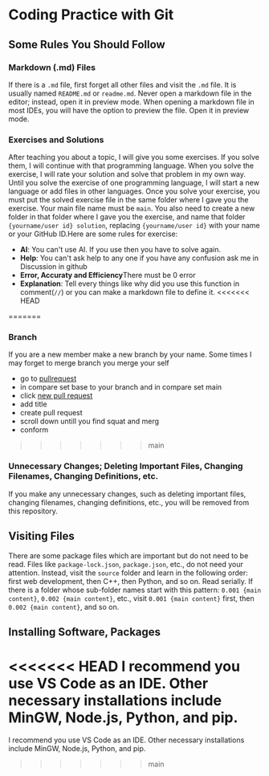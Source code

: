 # Coding Practice with Git

## Some Rules You Should Follow

### Markdown (.md) Files
If there is a `.md` file, first forget all other files and visit the `.md` file. It is usually named `README.md` or `readme.md`. Never open a markdown file in the editor; instead, open it in preview mode. When opening a markdown file in most IDEs, you will have the option to preview the file. Open it in preview mode.

### Exercises and Solutions
After teaching you about a topic, I will give you some exercises. If you solve them, I will continue with that programming language. When you solve the exercise, I will rate your solution and solve that problem in my own way. Until you solve the exercise of one programming language, I will start a new language or add files in other languages. Once you solve your exercise, you must put the solved exercise file in the same folder where I gave you the exercise. Your main file name must be `main`. You also need to create a new folder in that folder where I gave you the exercise, and name that folder `{yourname/user id} solution`, replacing `{yourname/user id}` with your name or your GitHub ID.Here are some rules for exercise:
- **AI**: You can't use AI. If you use then you have to solve again.
- **Help**: You can't ask help to any one if you have any confusion ask me in Discussion in github
- **Error, Accuraty and Efficiency**There must be 0 error
- **Explanation**: Tell every things like why did you use this function in comment(`//`) or you can make a markdown  file to define it.
<<<<<<< HEAD

=======
### Branch
If you are a new member make a new branch by your name. Some times I may forget to merge branch you merge your self
- go to [pullrequest](https://github.com/gitbhusalhubpramish/coding_practic_with_git/pulls)
- in compare set base to your branch and in compare set main
- click [new pull request](https://github.com/gitbhusalhubpramish/coding_practic_with_git/compare)
- add title
- create pull request
- scroll down untill you find squat and merg
- conform
>>>>>>> main
### Unnecessary Changes; Deleting Important Files, Changing Filenames, Changing Definitions, etc.
If you make any unnecessary changes, such as deleting important files, changing filenames, changing definitions, etc., you will be removed from this repository.

## Visiting Files
There are some package files which are important but do not need to be read. Files like `package-lock.json`, `package.json`, etc., do not need your attention. Instead, visit the `source` folder and learn in the following order: first web development, then C++, then Python, and so on. Read serially. If there is a folder whose sub-folder names start with this pattern: `0.001 {main content}`, `0.002 {main content}`, etc., visit `0.001 {main content}` first, then `0.002 {main content}`, and so on.

## Installing Software, Packages
<<<<<<< HEAD
I recommend you use VS Code as an IDE. Other necessary installations include MinGW, Node.js, Python, and pip.
=======
I recommend you use VS Code as an IDE. Other necessary installations include MinGW, Node.js, Python, and pip.
>>>>>>> main
